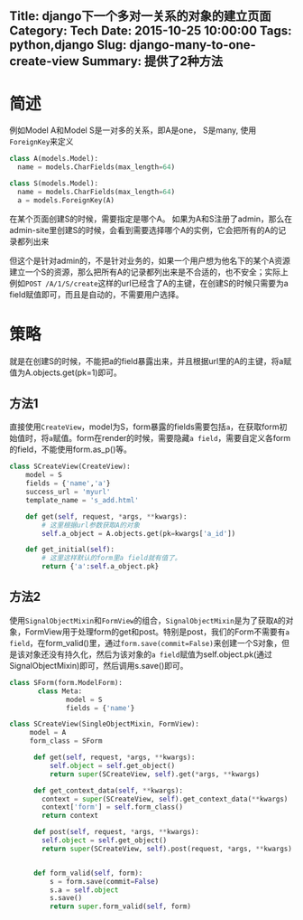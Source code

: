Title: django下一个多对一关系的对象的建立页面
Category: Tech
Date: 2015-10-25 10:00:00
Tags: python,django
Slug: django-many-to-one-create-view
Summary: 提供了2种方法
---

# 简述
例如Model A和Model S是一对多的关系，即A是one， S是many, 使用`ForeignKey`来定义
```python
class A(models.Model):
  name = models.CharFields(max_length=64)

class S(models.Model):
  name = models.CharFields(max_length=64)
  a = models.ForeignKey(A)
```


在某个页面创建S的时候，需要指定是哪个A。 如果为A和S注册了admin，那么在admin-site里创建S的时候，会看到需要选择哪个A的实例，它会把所有的A的记录都列出来

但这个是针对admin的，不是针对业务的，如果一个用户想为他名下的某个A资源建立一个S的资源，那么把所有A的记录都列出来是不合适的，也不安全；实际上例如`POST /A/1/S/create`这样的url已经含了A的主键，在创建S的时候只需要为a field赋值即可，而且是自动的，不需要用户选择。

# 策略
就是在创建S的时候，不能把a的field暴露出来，并且根据url里的A的主键，将a赋值为A.objects.get(pk=1)即可。

## 方法1
直接使用`CreateView`，model为S，form暴露的fields需要包括`a`，在获取form初始值时，将`a`赋值。form在render的时候，需要隐藏`a field`，需要自定义各form的field，不能使用form.as_p()等。

```python
class SCreateView(CreateView):
    model = S
    fields = {'name','a'}
    success_url = 'myurl'
    template_name = 's_add.html'

    def get(self, request, *args, **kwargs):
        # 这里根据url参数获取A的对象
        self.a_object = A.objects.get(pk=kwargs['a_id'])

    def get_initial(self):
        # 这里这样默认的form里a field就有值了。
        return {'a':self.a_object.pk}
```



## 方法2
使用`SignalObjectMixin`和`FormView`的组合，`SignalObjectMixin`是为了获取`A`的对象，FormView用于处理form的get和post。特别是post，我们的Form不需要有`a field`，在form_valid()里，通过`form.save(commit=False)`来创建一个S对象，但是该对象还没有持久化，然后为该对象的`a field`赋值为self.object.pk(通过SignalObjectMixin)即可，然后调用s.save()即可。

```python
class SForm(form.ModelForm):
       class Meta:
              model = S
              fields = {'name'}

class SCreateView(SingleObjectMixin, FormView):
     model = A
     form_class = SForm

      def get(self, request, *args, **kwargs):
          self.object = self.get_object()
          return super(SCreateView, self).get(*args, **kwargs)

      def get_context_data(self, **kwargs):
        context = super(SCreateView, self).get_context_data(**kwargs)
        context['form'] = self.form_class()
        return context

      def post(self, request, *args, **kwargs):
        self.object = self.get_object()
        return super(SCreateView, self).post(request, *args, **kwargs)


      def form_valid(self, form):
          s = form.save(commit=False)
          s.a = self.object
          s.save()
          return super.form_valid(self, form)
```